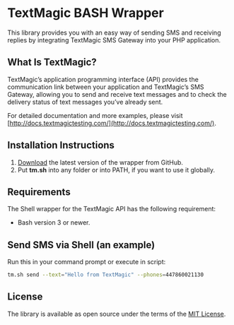 [comment]: <> (HEAD)
# TextMagic BASH Wrapper
This library provides you with an easy way of sending SMS and receiving replies by integrating TextMagic SMS Gateway into your PHP application.

## What Is TextMagic?
TextMagic’s application programming interface (API) provides the communication link between your application and TextMagic’s SMS Gateway, allowing you to send and receive text messages and to check the delivery status of text messages you’ve already sent.

For detailed documentation and more examples, please visit [http://docs.textmagictesting.com/](http://docs.textmagictesting.com/).

[comment]: <> (/HEAD)

## Installation Instructions
1.  [Download](https://github.com/textmagic/textmagic-rest-bash) the latest version of the wrapper from GitHub.
2.  Put **tm.sh** into any folder or into PATH, if you want to use it globally.

## Requirements
The Shell wrapper for the TextMagic API has the following requirement:
*   Bash version 3 or newer.

## Send SMS via Shell (an example)
Run this in your command prompt or execute in script:
```bash
tm.sh send --text="Hello from TextMagic" --phones=447860021130
```
[comment]: <> (FOOTER)
## License
The library is available as open source under the terms of the [MIT License](http://opensource.org/licenses/MIT).

[comment]: <> (/FOOTER)
